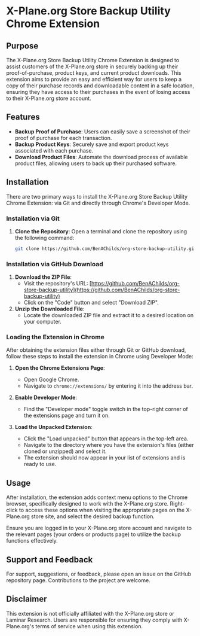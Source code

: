 # X-Plane.org Store Backup Utility Chrome Extension

## Purpose

The X-Plane.org Store Backup Utility Chrome Extension is designed to assist customers of the X-Plane.org store in securely backing up their proof-of-purchase, product keys, and current product downloads. This extension aims to provide an easy and efficient way for users to keep a copy of their purchase records and downloadable content in a safe location, ensuring they have access to their purchases in the event of losing access to their X-Plane.org store account.

## Features

- **Backup Proof of Purchase**: Users can easily save a screenshot of their proof of purchase for each transaction.
- **Backup Product Keys**: Securely save and export product keys associated with each purchase.
- **Download Product Files**: Automate the download process of available product files, allowing users to back up their purchased software.

## Installation

There are two primary ways to install the X-Plane.org Store Backup Utility Chrome Extension: via Git and directly through Chrome's Developer Mode.

### Installation via Git

1. **Clone the Repository**:
   Open a terminal and clone the repository using the following command:
   ```sh
   git clone https://github.com/BenAChilds/org-store-backup-utility.git

### Installation via GitHub Download

1. **Download the ZIP File**:
   - Visit the repository's URL: [https://github.com/BenAChilds/org-store-backup-utility](https://github.com/BenAChilds/org-store-backup-utility)
   - Click on the "Code" button and select "Download ZIP".
2. **Unzip the Downloaded File**:
   - Locate the downloaded ZIP file and extract it to a desired location on your computer.

### Loading the Extension in Chrome

After obtaining the extension files either through Git or GitHub download, follow these steps to install the extension in Chrome using Developer Mode:

1. **Open the Chrome Extensions Page**:
   - Open Google Chrome.
   - Navigate to `chrome://extensions/` by entering it into the address bar.

2. **Enable Developer Mode**:
   - Find the "Developer mode" toggle switch in the top-right corner of the extensions page and turn it on.

3. **Load the Unpacked Extension**:
   - Click the "Load unpacked" button that appears in the top-left area.
   - Navigate to the directory where you have the extension's files (either cloned or unzipped) and select it.
   - The extension should now appear in your list of extensions and is ready to use.

## Usage

After installation, the extension adds context menu options to the Chrome browser, specifically designed to work with the X-Plane.org store. Right-click to access these options when visiting the appropriate pages on the X-Plane.org store site, and select the desired backup function.

Ensure you are logged in to your X-Plane.org store account and navigate to the relevant pages (your orders or products page) to utilize the backup functions effectively.

## Support and Feedback

For support, suggestions, or feedback, please open an issue on the GitHub repository page. Contributions to the project are welcome.

## Disclaimer

This extension is not officially affiliated with the X-Plane.org store or Laminar Research. Users are responsible for ensuring they comply with X-Plane.org's terms of service when using this extension.

